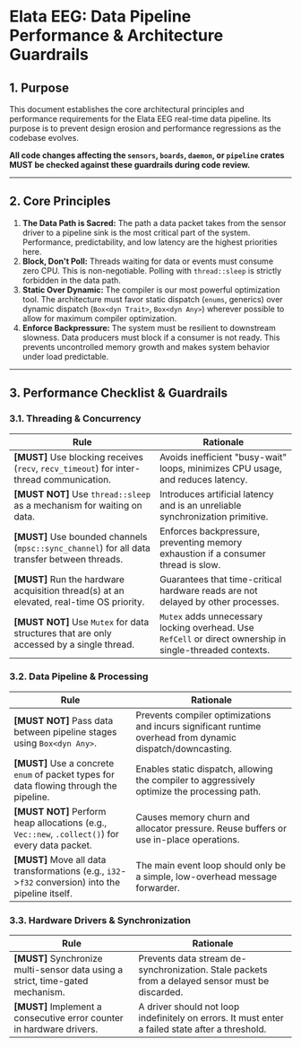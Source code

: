 # Elata EEG: Data Pipeline Performance & Architecture Guardrails

## 1. Purpose

This document establishes the core architectural principles and performance requirements for the Elata EEG real-time data pipeline. Its purpose is to prevent design erosion and performance regressions as the codebase evolves.

**All code changes affecting the `sensors`, `boards`, `daemon`, or `pipeline` crates MUST be checked against these guardrails during code review.**

---

## 2. Core Principles

1.  **The Data Path is Sacred:** The path a data packet takes from the sensor driver to a pipeline sink is the most critical part of the system. Performance, predictability, and low latency are the highest priorities here.
2.  **Block, Don't Poll:** Threads waiting for data or events must consume zero CPU. This is non-negotiable. Polling with `thread::sleep` is strictly forbidden in the data path.
3.  **Static Over Dynamic:** The compiler is our most powerful optimization tool. The architecture must favor static dispatch (`enums`, generics) over dynamic dispatch (`Box<dyn Trait>`, `Box<dyn Any>`) wherever possible to allow for maximum compiler optimization.
4.  **Enforce Backpressure:** The system must be resilient to downstream slowness. Data producers must block if a consumer is not ready. This prevents uncontrolled memory growth and makes system behavior under load predictable.

---

## 3. Performance Checklist & Guardrails

### 3.1. Threading & Concurrency

| Rule                                                                                             | Rationale                                                                                             |
| ------------------------------------------------------------------------------------------------ | ----------------------------------------------------------------------------------------------------- |
| **[MUST]** Use blocking receives (`recv`, `recv_timeout`) for inter-thread communication.          | Avoids inefficient "busy-wait" loops, minimizes CPU usage, and reduces latency.                       |
| **[MUST NOT]** Use `thread::sleep` as a mechanism for waiting on data.                             | Introduces artificial latency and is an unreliable synchronization primitive.                         |
| **[MUST]** Use bounded channels (`mpsc::sync_channel`) for all data transfer between threads.      | Enforces backpressure, preventing memory exhaustion if a consumer thread is slow.                     |
| **[MUST]** Run the hardware acquisition thread(s) at an elevated, real-time OS priority.           | Guarantees that time-critical hardware reads are not delayed by other processes.                      |
| **[MUST NOT]** Use `Mutex` for data structures that are only accessed by a single thread.          | `Mutex` adds unnecessary locking overhead. Use `RefCell` or direct ownership in single-threaded contexts. |

### 3.2. Data Pipeline & Processing

| Rule                                                                                             | Rationale                                                                                             |
| ------------------------------------------------------------------------------------------------ | ----------------------------------------------------------------------------------------------------- |
| **[MUST NOT]** Pass data between pipeline stages using `Box<dyn Any>`.                            | Prevents compiler optimizations and incurs significant runtime overhead from dynamic dispatch/downcasting. |
| **[MUST]** Use a concrete `enum` of packet types for data flowing through the pipeline.            | Enables static dispatch, allowing the compiler to aggressively optimize the processing path.           |
| **[MUST NOT]** Perform heap allocations (e.g., `Vec::new`, `.collect()`) for every data packet.    | Causes memory churn and allocator pressure. Reuse buffers or use in-place operations.                 |
| **[MUST]** Move all data transformations (e.g., `i32`->`f32` conversion) into the pipeline itself. | The main event loop should only be a simple, low-overhead message forwarder.                          |

### 3.3. Hardware Drivers & Synchronization

| Rule                                                                                             | Rationale                                                                                             |
| ------------------------------------------------------------------------------------------------ | ----------------------------------------------------------------------------------------------------- |
| **[MUST]** Synchronize multi-sensor data using a strict, time-gated mechanism.                   | Prevents data stream de-synchronization. Stale packets from a delayed sensor must be discarded.       |
| **[MUST]** Implement a consecutive error counter in hardware drivers.                              | A driver should not loop indefinitely on errors. It must enter a failed state after a threshold.      |
